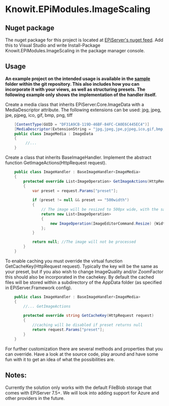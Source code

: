 Knowit.EPiModules.ImageScaling
==============================

Nuget package
------------------------------
The nuget package for this project is located at [EPiServer's nuget feed](https://nuget.episerver.com/en/Feed/). Add this to Visual Studio and write Install-Package Knowit.EPiModules.ImageScaling in the package manager console.


Usage
------------------------------
__An example project on the intended usage is available in the [sample](/sample) folder within the git repository. This also includes how you can incorporate it with your views, as well as structuring presets. The following example only shows the implementation of the handler itself.__

Create a media class that inherits EPiServer.Core.ImageData with a MediaDescriptor attribute. 
The following extensions can be used: jpg, jpeg, jpe, pjpeg, ico, gif, bmp, png, tiff

```csharp
    [ContentType(GUID = "DF31A9CB-119D-46BF-84FC-CA0E6C445EC4")]
    [MediaDescriptor(ExtensionString = "jpg,jpeg,jpe,pjpeg,ico,gif,bmp,png,tiff")]
    public class ImageMedia : ImageData
    {
         //...
    }
```

Create a class that inherits BaseImageHandler. Implement the abstract function GetImageActions(HttpRequest request).

```csharp
    public class ImageHandler : BaseImageHandler<ImageMedia>
    {
        protected override List<ImageOperation> GetImageActions(HttpRequest request)
        {
            var preset = request.Params["preset"];
            
            if (preset != null && preset == "500width") 
            {
                // The image will be resized to 500px wide, with the same aspect ratio
                return new List<ImageOperation>
                {
                    new ImageOperation(ImageEditorCommand.Resize) {Width = 500}
                };
            }

            return null; //The image will not be processed
        }
    }
```

To enable caching you must override the virtual function GetCacheKey(HttpRequest request). 
Typically the key will be the same as your preset, but if you also wish to change ImageQuality 
and/or ZoomFactor this should also be incorporated in the cachekey. 
By default the cached files will be stored within a subdirectory of the AppData folder 
(as specified in EPiServer.Framework config).


```csharp
    public class ImageHandler : BaseImageHandler<ImageMedia>
    {
        //... GetImageActions
    
        protected override string GetCacheKey(HttpRequest request)
        {
            //caching will be disabled if preset returns null
            return request.Params["preset"];
        }
    }
```

For further customization there are several methods and properties that you can override. 
Have a look at the source code, play around and have some fun with it to get an idea of what the possibilities are.


Notes:
------------------------------
Currently the solution only works with the default FileBlob storage that comes with EPiServer 7.5+.
We will look into adding support for Azure and other providers in the future.
